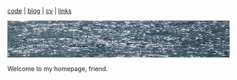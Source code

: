 [code](code.md) | [blog](blog.md) | [cv](cv.md) |  [links](links.md)

![sea](sea.jpg)

Welcome to my homepage, friend.